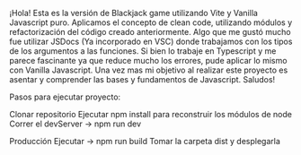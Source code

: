 ¡Hola! Esta es la versión de Blackjack game utilizando Vite y Vanilla Javascript puro.
Aplicamos el concepto de clean code, utilizando módulos y refactorización del código creado anteriormente.
Algo que me gustó mucho fue utilizar JSDocs (Ya incorporado en VSC) donde trabajamos con los tipos de los argumentos a las funciones.
Si bien lo trabaje en Typescript y me parece fascinante ya que reduce mucho los errores, pude aplicar lo mismo con Vanilla Javascript.
Una vez mas mi objetivo al realizar este proyecto es asentar y comprender las bases y fundamentos de Javascript. 
Saludos!

Pasos para ejecutar proyecto:

Clonar repositorio
Ejecutar npm install para reconstruir los módulos de node
Correr el devServer -> npm run dev

Producción
Ejecutar -> npm run build
Tomar la carpeta dist y desplegarla
